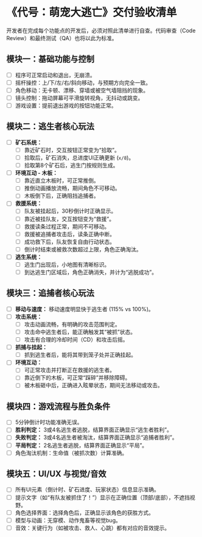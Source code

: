 # 《代号：萌宠大逃亡》交付验收清单

开发者在完成每个功能点的开发后，必须对照此清单进行自查。代码审查（Code Review）和最终测试（QA）也将以此为标准。

## 模块一：基础功能与控制
- [ ] 程序可正常启动和退出，无崩溃。
- [ ] 摇杆操控：上/下/左/右/斜向移动，与预期方向完全一致。
- [ ] 角色移动：无卡顿、漂移、穿墙或被空气墙阻挡的现象。
- [ ] 镜头控制：拖动屏幕可平滑旋转视角，无抖动或跳变。
- [ ] 游戏设置：提前退出游戏的按钮功能正常。

## 模块二：逃生者核心玩法
- [ ] **矿石系统：**
    - [ ] 靠近矿石时，交互按钮正常变为“拾取”。
    - [ ] 拾取后，矿石消失，总进度UI正确更新 (`x/8`)。
    - [ ] 拾取第8个矿石后，逃生门按规则生成。
- [ ] **环境互动 - 木板：**
    - [ ] 靠近直立木板时，可正常推倒。
    - [ ] 推倒动画播放流畅，期间角色不可移动。
    - [ ] 木板倒下后，正确阻挡追捕者。
- [ ] **救援系统：**
    - [ ] 队友被挂起后，30秒倒计时正确显示。
    - [ ] 靠近被挂队友，交互按钮变为“救援”。
    - [ ] 救援读条过程正常，期间不可移动。
    - [ ] 救援被追捕者攻击后，读条正确中断。
    - [ ] 成功救下后，队友恢复自由行动状态。
    - [ ] 倒计时结束或被救次数超过上限，角色正确淘汰。
- [ ] **逃生系统：**
    - [ ] 逃生门出现后，小地图有清晰标识。
    - [ ] 到达逃生门区域后，角色正确消失，并计为“逃脱成功”。

## 模块三：追捕者核心玩法
- [ ] **移动与速度：** 移动速度明显快于逃生者 (115% vs 100%)。
- [ ] **攻击系统：**
    - [ ] 攻击动画流畅，有明确的攻击范围判定。
    - [ ] 攻击命中逃生者后，能正确触发其“被抓”状态。
    - [ ] 攻击有合理的冷却时间（CD）和攻击后摇。
- [ ] **抓捕与挂起：**
    - [ ] 抓到逃生者后，能将其带到笼子处并正确挂起。
- [ ] **环境互动：**
    - [ ] 可正常攻击并打断正在救援的逃生者。
    - [ ] 靠近倒下的木板，可正常“踩碎”并移除障碍。
    - [ ] 被木板砸中后，正确进入眩晕状态，期间无法移动或攻击。

## 模块四：游戏流程与胜负条件
- [ ] 5分钟倒计时功能准确无误。
- [ ] **胜利判定：** 3或4名逃生者逃脱，结算界面正确显示“逃生者胜利”。
- [ ] **失败判定：** 3或4名逃生者被淘汰，结算界面正确显示“追捕者胜利”。
- [ ] **平局判定：** 2名逃生者逃脱，结算界面正确显示“平局”。
- [ ] 角色淘汰机制：生命值（被抓次数）计算准确。

## 模块五：UI/UX 与视觉/音效
- [ ] 所有UI元素（倒计时、矿石进度、玩家状态）信息显示准确。
- [ ] 提示文字（如“有队友被抓住了！”）显示在正确位置（顶部/底部），不遮挡视野。
- [ ] 角色选择界面：选择角色后，正确显示该角色的获胜方式。
- [ ] 模型与动画：无穿模、动作鬼畜等视觉bug。
- [ ] 音效：关键行为（如被攻击、救人、心跳）都有对应的音效提示。
